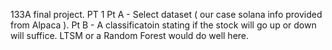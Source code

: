 133A final project. 
PT 1
  Pt A - Select dataset ( our case solana info provided from Alpaca ). 
  Pt B - A classificatoin stating if the stock will go up or down will suffice. LTSM or    a Random  Forest would do well here.
